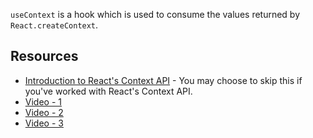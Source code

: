 `useContext` is a hook which is used to consume the values returned by `React.createContext`. 

## Resources

- [Introduction to React's Context API](https://reactjs.org/docs/context.html) - You may choose to skip this if you've worked with React's Context API.
- [Video - 1](https://www.youtube.com/watch?v=CI7EYWmRDJE)
- [Video - 2](https://www.youtube.com/watch?v=tEqNSOhCHLU)
- [Video - 3](https://www.youtube.com/watch?v=UjjtvroahBU)


